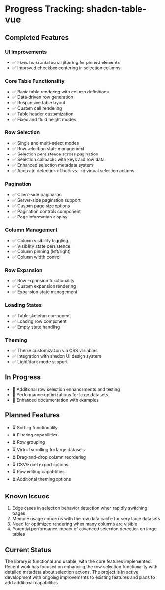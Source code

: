# Progress Tracking: shadcn-table-vue

## Completed Features

### UI Improvements
- ✅ Fixed horizontal scroll jittering for pinned elements
- ✅ Improved checkbox centering in selection columns

### Core Table Functionality
- ✅ Basic table rendering with column definitions
- ✅ Data-driven row generation
- ✅ Responsive table layout
- ✅ Custom cell rendering
- ✅ Table header customization
- ✅ Fixed and fluid height modes

### Row Selection
- ✅ Single and multi-select modes
- ✅ Row selection state management
- ✅ Selection persistence across pagination
- ✅ Selection callbacks with keys and row data
- ✅ Enhanced selection metadata system
- ✅ Accurate detection of bulk vs. individual selection actions

### Pagination
- ✅ Client-side pagination
- ✅ Server-side pagination support
- ✅ Custom page size options
- ✅ Pagination controls component
- ✅ Page information display

### Column Management
- ✅ Column visibility toggling
- ✅ Visibility state persistence
- ✅ Column pinning (left/right)
- ✅ Column width control

### Row Expansion
- ✅ Row expansion functionality
- ✅ Custom expansion rendering
- ✅ Expansion state management

### Loading States
- ✅ Table skeleton component
- ✅ Loading row component
- ✅ Empty state handling

### Theming
- ✅ Theme customization via CSS variables
- ✅ Integration with shadcn UI design system
- ✅ Light/dark mode support

## In Progress
- 🔄 Additional row selection enhancements and testing
- 🔄 Performance optimizations for large datasets
- 🔄 Enhanced documentation with examples

## Planned Features
- ⏳ Sorting functionality
- ⏳ Filtering capabilities
- ⏳ Row grouping
- ⏳ Virtual scrolling for large datasets
- ⏳ Drag-and-drop column reordering
- ⏳ CSV/Excel export options
- ⏳ Row editing capabilities
- ⏳ Additional theming options

## Known Issues
1. Edge cases in selection behavior detection when rapidly switching pages
2. Memory usage concerns with the row data cache for very large datasets
3. Need for optimized rendering when many columns are visible
4. Potential performance impact of advanced selection detection on large tables

## Current Status
The library is functional and usable, with the core features implemented. Recent work has focused on enhancing the row selection functionality with detailed metadata about selection actions. The project is in active development with ongoing improvements to existing features and plans to add additional capabilities.
